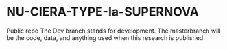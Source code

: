 # NU-CIERA-TYPE-Ia-SUPERNOVA
Public repo
The Dev branch stands for development.
The masterbranch will be the code, data, and anything used when this research is published.
